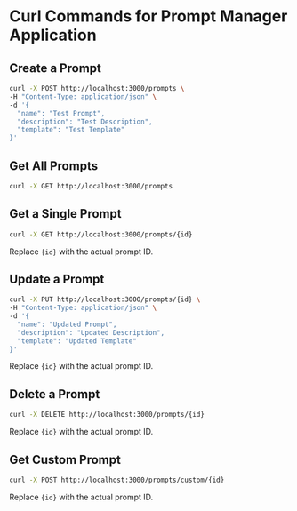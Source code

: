 # Curl Commands for Prompt Manager Application

## Create a Prompt

```sh
curl -X POST http://localhost:3000/prompts \
-H "Content-Type: application/json" \
-d '{
  "name": "Test Prompt",
  "description": "Test Description",
  "template": "Test Template"
}'
```

## Get All Prompts

```sh
curl -X GET http://localhost:3000/prompts
```

## Get a Single Prompt

```sh
curl -X GET http://localhost:3000/prompts/{id}
```

Replace `{id}` with the actual prompt ID.

## Update a Prompt

```sh
curl -X PUT http://localhost:3000/prompts/{id} \
-H "Content-Type: application/json" \
-d '{
  "name": "Updated Prompt",
  "description": "Updated Description",
  "template": "Updated Template"
}'
```

Replace `{id}` with the actual prompt ID.

## Delete a Prompt

```sh
curl -X DELETE http://localhost:3000/prompts/{id}
```

Replace `{id}` with the actual prompt ID.

## Get Custom Prompt

```sh
curl -X POST http://localhost:3000/prompts/custom/{id}
```

Replace `{id}` with the actual prompt ID.